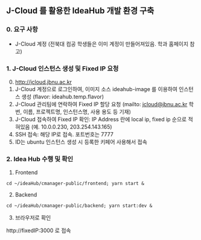 ## J-Cloud 를 활용한 IdeaHub 개발 환경 구축
### 0. 요구 사항
* J-Cloud 계정 (전북대 컴공 학생들은 이미 계정이 만들어져있음. 학과 홈페이지 참고)


### 1. J-Cloud 인스턴스 생성 및 Fixed IP 요청
0. http://jcloud.jbnu.ac.kr
1. J-Cloud 계정으로 로그인하여, 이미지 소스 ideahub-image 를 이용하여 인스턴스 생성 (flavor: ideahub.temp.flavor)
2. J-Cloud 관리팀에 연락하여 Fixed IP 할당 요청 (mailto: jcloud@jbnu.ac.kr 학번, 이름, 프로젝트명, 인스턴스명, 사용 용도 등 기재)
2. J-Cloud 접속하여 Fixed IP 확인: IP Address 란에 local ip, fixed ip 순으로 적혀있음 (예. 10.0.0.230, 203.254.143.165)
3. SSH 접속: 해당 IP로 접속. 포트번호는 7777
4. ID는 ubuntu 인스턴스 생성 시 등록한 키페어 사용해서 접속

### 2. Idea Hub 수행 및 확인
1. Frontend

`cd ~/ideaHub/cmanager-public/frontend; yarn start &`

2. Backend

`cd ~/ideaHub/cmanager-public/backend; yarn start:dev &`

3. 브라우저로 확인

http://fixedIP:3000 로 접속 


